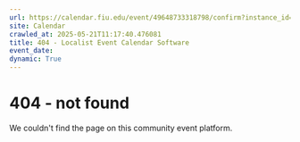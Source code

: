 ```yaml
---
url: https://calendar.fiu.edu/event/49648733318798/confirm?instance_id=49648733319823&return=https%3A%2F%2Fcalendar.fiu.edu%2Fcalendar%3Fevent_types%255B%255D%3D37290279036119
site: Calendar
crawled_at: 2025-05-21T11:17:40.476081
title: 404 - Localist Event Calendar Software
event_date: 
dynamic: True
---
```


# 404 - not found
We couldn't find the page on this community event platform.
